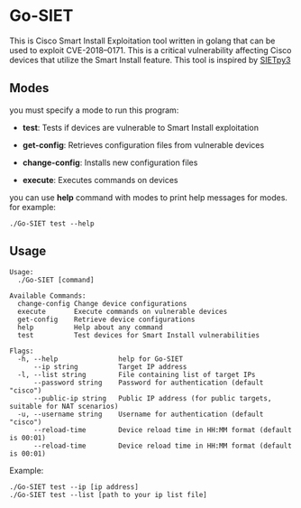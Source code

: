 # Go-SIET

This is Cisco Smart Install Exploitation tool written in golang that can be used to exploit CVE-2018–0171. This is a critical vulnerability affecting Cisco devices that utilize the Smart Install feature. This tool is inspired by [SIETpy3](https://github.com/Sab0tag3d/SIETpy3)

## Modes
you must specify a mode to run this program:

- **test**:  Tests if devices are vulnerable to Smart Install exploitation

- **get-config**: Retrieves configuration files from vulnerable devices

- **change-config**: Installs new configuration files

- **execute**: Executes commands on devices

you can use **help** command with modes to print help messages for modes. for example:
```
./Go-SIET test --help
```

## Usage
```
Usage:
  ./Go-SIET [command]

Available Commands:
  change-config Change device configurations
  execute       Execute commands on vulnerable devices
  get-config    Retrieve device configurations
  help          Help about any command
  test          Test devices for Smart Install vulnerabilities

Flags:
  -h, --help               help for Go-SIET
      --ip string          Target IP address
  -l, --list string        File containing list of target IPs
      --password string    Password for authentication (default "cisco")
      --public-ip string   Public IP address (for public targets, suitable for NAT scenarios)
  -u, --username string    Username for authentication (default "cisco")
      --reload-time        Device reload time in HH:MM format (default is 00:01)
      --reload-time        Device reload time in HH:MM format (default is 00:01)

```

Example:
```
./Go-SIET test --ip [ip address]
./Go-SIET test --list [path to your ip list file]
```
